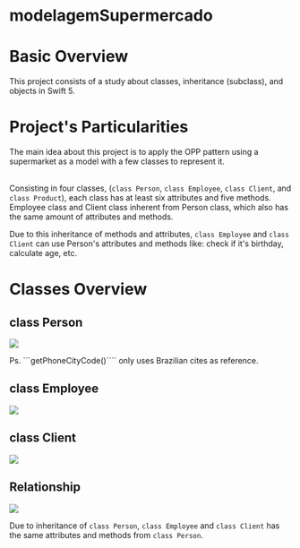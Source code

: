 # modelagemSupermercado

<h1>Basic Overview</h1>
This project consists of a study about classes, inheritance (subclass), and objects in Swift 5.

<h1>Project's Particularities</h1>
The main idea about this project is to apply the OPP pattern using a supermarket as a model with a few classes to represent it.<br />
<br />

Consisting in four classes, (```class Person```, ```class Employee```, ```class Client```, and ```class Product```), each class has at least six attributes and five methods. 
Employee class and Client class inherent from Person class, which also has the same amount of attributes and methods.

Due to this inheritance of methods and attributes, ```class Employee``` and ```class Client``` can use Person's attributes and methods like: check if it's birthday, calculate age, etc.

<h1>Classes Overview</h1>

<h2>class Person</h2>

<img src="https://github.com/rafaelnunesr/Img/blob/master/classStudy/class%20Person.JPG" />

Ps. ```getPhoneCityCode()```` only uses Brazilian cites as reference.

<h2>class Employee</h2>

<img src="https://github.com/rafaelnunesr/Img/blob/master/classStudy/class%20Employee.JPG" />

<h2>class Client</h2>
<img src="https://github.com/rafaelnunesr/Img/blob/master/classStudy/class%20Client.JPG" />

<h2>Relationship</h2>
<img src="https://github.com/rafaelnunesr/Img/blob/master/classStudy/relationship.JPG" />

Due to inheritance of ```class Person```, ```class Employee``` and ```class Client``` has the same attributes and methods from ```class Person```.
